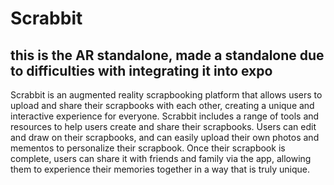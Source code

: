 # Scrabbit
## this is the AR standalone, made a standalone due to difficulties with integrating it into expo
Scrabbit is an augmented reality scrapbooking platform that allows users to upload and share their scrapbooks with each other, creating a unique and interactive experience for everyone. Scrabbit includes a range of tools and resources to help users create and share their scrapbooks. Users can edit and draw on their scrapbooks, and can easily upload their own photos and mementos to personalize their scrapbook. Once their scrapbook is complete, users can share it with friends and family via the app, allowing them to experience their memories together in a way that is truly unique.
